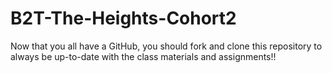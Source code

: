 # B2T-The-Heights-Cohort2

Now that you all have a GitHub, you should fork and clone this repository to always be up-to-date with the class materials and assignments!!
